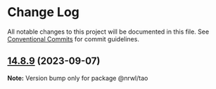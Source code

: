 # Change Log

All notable changes to this project will be documented in this file.
See [Conventional Commits](https://conventionalcommits.org) for commit guidelines.

## [14.8.9](https://github.com/nrwl/nx/compare/14.8.8...14.8.9) (2023-09-07)

**Note:** Version bump only for package @nrwl/tao
